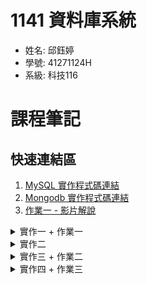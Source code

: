# 1141 資料庫系統
- 姓名: 邱鈺婷
- 學號: 41271124H
- 系級: 科技116

# 課程筆記
## 快速連結區
1. [MySQL 實作程式碼連結](https://github.com/MocuAcqu/1141DB/tree/main/ex.1)
2. [Mongodb 實作程式碼連結](https://github.com/MocuAcqu/1141DB/tree/main/ex.2)
3. [作業一 - 影片解說](https://youtu.be/GURVYD-b9EQ?si=pIod6bg15WtA4c0h)

<details>
<summary>實作一 + 作業一</summary>

## 一、實作一 + 作業一
<img src="https://github.com/MocuAcqu/1141DB/blob/main/readme_images/ex.1_1.png" width="500">

- 安裝環境: Flask、MySQL
- 安裝資訊可參考: 安裝 [Flask](https://flask.palletsprojects.com/en/stable/installation/#install-flask)、[MySQL](https://dev.mysql.com/downloads/installer/)
- 實作說明
  
  課堂實作希望嘗試將 Flask 和 MySQL 結合。我製作了一個簡易「留言板」，其中，實際操作一次資料庫 table 建立的過程，並串接到 flask。用簡易的前端介面，讓使用者可以輸入「姓名」、「留言內容」，並從資料庫抓取資料顯示在介面下方。
  
- 作業要求
  1. Create a table in MySQL (CREATE TABLE).
  2. Build an Insert web page that allows you to input a record from the web.
  3. Ensure that the inserted data is visible in the MySQL database.

- 作業影片說明: https://youtu.be/GURVYD-b9EQ?si=pIod6bg15WtA4c0h

重要程式碼 (連接 Flask + MySQL 的關鍵)
```
# 主頁路由，同時處理顯示留言 (GET) 和新增留言 (POST)
@app.route('/', methods=['GET', 'POST'])
def index():
    if 'user_id' not in session:
        flash('請先登入才能查看或發表留言', 'warning')
        return redirect(url_for('login'))

    #新增留言
    if request.method == 'POST':
        content = request.form['content']
        user_id = session['user_id'] # 從 session 獲取當前登入的使用者 ID

        if not content:
            flash('留言內容不可為空！', 'danger')
        else:
            cur = mysql.connection.cursor()
            cur.execute("INSERT INTO messages(content, user_id) VALUES(%s, %s)", (content, user_id))
            mysql.connection.commit()
            cur.close()
            flash('留言成功！', 'success')
        
        return redirect(url_for('index'))
    
    # 在網頁上顯示留言
    cur = mysql.connection.cursor()
    cur.execute("""
        SELECT m.id, m.content, m.created_at, u.username, u.id AS user_id
        FROM messages AS m
        JOIN users AS u ON m.user_id = u.id
        ORDER BY m.created_at DESC
    """)
    messages = cur.fetchall()
    cur.close()

    return render_template('index.html', messages=messages)

```
- 資料結構

  ```
  my-flask-app/
  ├── app.py   
  └── templates/
      └── index.html 
  ```
- 啟動方式
  ```
  .venv\Scripts\activate
  python app.py
  ```

</details>

<details>
<summary>實作二</summary>
  
## 二、實作二

|<img src="https://github.com/MocuAcqu/1141DB/blob/main/readme_images/ex.1_2.png" width="500">|<img src="https://github.com/MocuAcqu/1141DB/blob/main/readme_images/ex.1_3.png" width="500">|<img src="https://github.com/MocuAcqu/1141DB/blob/main/readme_images/ex.1_4.png" width="500">|
|:--:|:--:|:--:|

- 實作說明
  
  接續實作一，這次把重點放在 `Use SELECT with a conditional filter, sort, and join. (Read)` ，我延伸製作了使用者登入/註冊介面。

- 資料結構
```
my-flask-app/
├── app.py
└── templates/
    ├── index.html     # 主頁 (顯示留言)
    ├── login.html     # 登入頁面
    ├── register.html  # 註冊頁面
    └── layout.html 
```
</details>

<details>
<summary>實作三 + 作業二</summary>
  
## 三、實作三 + 作業二
|<img src="https://github.com/MocuAcqu/1141DB/blob/main/readme_images/ex.1_5.png" width="500">|<img src="https://github.com/MocuAcqu/1141DB/blob/main/readme_images/ex1_6.png" width="500">|
|:--:|:--:|

- 實作說明: 完成 CRUD

  基於前面的實作，我增加了 Update 修改(更新)資料的功能，以及 Delete 刪除資料的功能。同時，我也增加了 CSS 去美化這個留言板。

- 作業要求:
- 解說影片: (預計放 YT 連結)
- 資料結構
```
my-flask-app/
├── static/
│   └── css/
│       └── style.css 
├── templates/
│   ├── index.html
│   ├── layout.html
│   ├── login.html
│   └── ...
└── app.py
```
- CRUD 對應內容
  #### 【C - Create (新增)】
  - 使用者註冊 (/register)：將新的使用者名稱、Email 和密碼 INSERT 到 users 表中。
  - 發表新留言 (主頁 /)：將留言內容和當前登入者的 user_id INSERT 到 messages 表中。
  
  #### 【R - Read (讀取)】
  - 顯示所有留言 (主頁 /)：SELECT 所有留言，並 JOIN users 表來獲得留言者的 username，最後 ORDER BY 發表時間來顯示。
  - 登入驗證 (/login)：SELECT 使用者資料 WHERE username 符合輸入值，以比對密碼。
  
  #### 【U - Update (更新)】
  - 修改個人資料 (/profile)：UPDATE users 表，SET 新的 username 和 email，WHERE id 等於當前登入者的 user_id。
  
  #### 【D - Delete (刪除)】
  - 刪除自己的留言 (/delete_message/...)：DELETE FROM messages WHERE id 等於指定的 message_id，並且在執行前先驗證操作者是否為留言者。

</details>

<details>
<summary>實作四 + 作業三</summary>
  
  ## 四、實作四 + 作業三
  <img src="https://github.com/MocuAcqu/1141DB/blob/main/readme_images/ex.2_1.png" width="500">
- 安裝環境: Mongodb
- 安裝資訊可參考: [Mongodb](https://www.mongodb.com/try/download/community)
- 實作說明:
  
   課堂實作希望嘗試將 Flask 和 Mongodb 結合。我製作了一個「活動排隊系統」，首先在使用者登入/註冊的部分，除了基本資訊，還需要選擇身分是參加者、活動方，如果使用者是活動方，可以輸入要開放排對等號的活動，包含(活動名稱、簡述、時間、地點)，該活動除了會顯示在註冊活動的活動方介面，也會顯示在所有參加者的介面。

  - 重點安裝: `pip install Flask Flask-PyMongo`
- 啟動方式:
  ```
  venv\Scripts\activate
  python app.py
  ```
</details>
